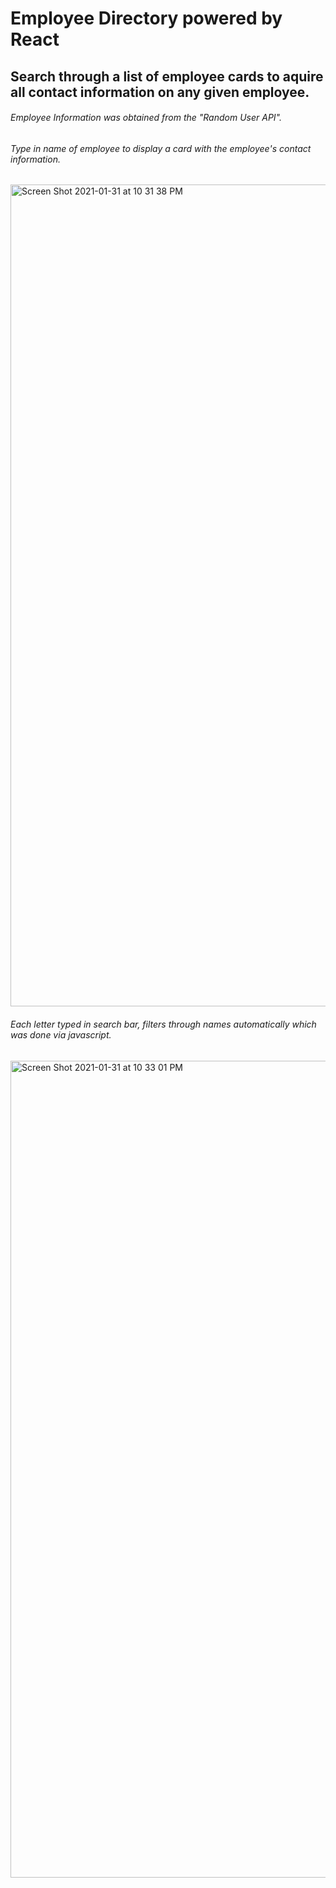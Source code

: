 # Employee Directory powered by React

## Search through a list of employee cards to aquire all contact information on any given employee.
###### Employee Information was obtained from the "Random User API".


###### Type in name of employee to display a card with the employee's contact information. 
<img width="1315" alt="Screen Shot 2021-01-31 at 10 31 38 PM" src="https://user-images.githubusercontent.com/68711930/106411899-5dc13a00-6414-11eb-94d3-6165fc142921.png">

###### Each letter typed in search bar, filters through names automatically which was done via javascript. 
<img width="1307" alt="Screen Shot 2021-01-31 at 10 33 01 PM" src="https://user-images.githubusercontent.com/68711930/106412209-27d08580-6415-11eb-8161-92eb56630370.png">
